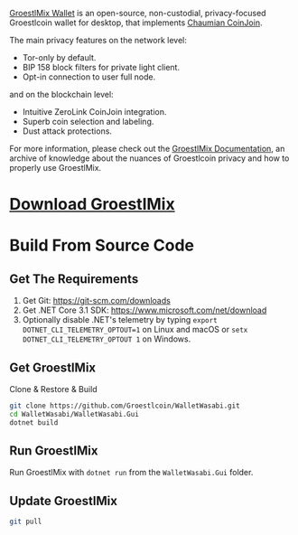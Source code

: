 [GroestlMix Wallet](https://groestlcoin.org) is an open-source, non-custodial, privacy-focused Groestlcoin wallet for desktop, that implements [Chaumian CoinJoin](https://github.com/nopara73/ZeroLink/#ii-chaumian-coinjoin).

The main privacy features on the network level:
- Tor-only by default.
- BIP 158 block filters for private light client.
- Opt-in connection to user full node.

and on the blockchain level:
- Intuitive ZeroLink CoinJoin integration.
- Superb coin selection and labeling.
- Dust attack protections.

For more information, please check out the [GroestlMix Documentation](https://groestlcoin.org/forum), an archive of knowledge about the nuances of Groestlcoin privacy and how to properly use GroestlMix.


# [Download GroestlMix](https://github.com/Groestlcoin/WalletWasabi/releases)

# Build From Source Code

## Get The Requirements

1. Get Git: https://git-scm.com/downloads
2. Get .NET Core 3.1 SDK: https://www.microsoft.com/net/download
3. Optionally disable .NET's telemetry by typing `export DOTNET_CLI_TELEMETRY_OPTOUT=1` on Linux and macOS or `setx DOTNET_CLI_TELEMETRY_OPTOUT 1` on Windows.

## Get GroestlMix

Clone & Restore & Build

```sh
git clone https://github.com/Groestlcoin/WalletWasabi.git
cd WalletWasabi/WalletWasabi.Gui
dotnet build
```

## Run GroestlMix

Run GroestlMix with `dotnet run` from the `WalletWasabi.Gui` folder.

## Update GroestlMix

```sh
git pull
```
